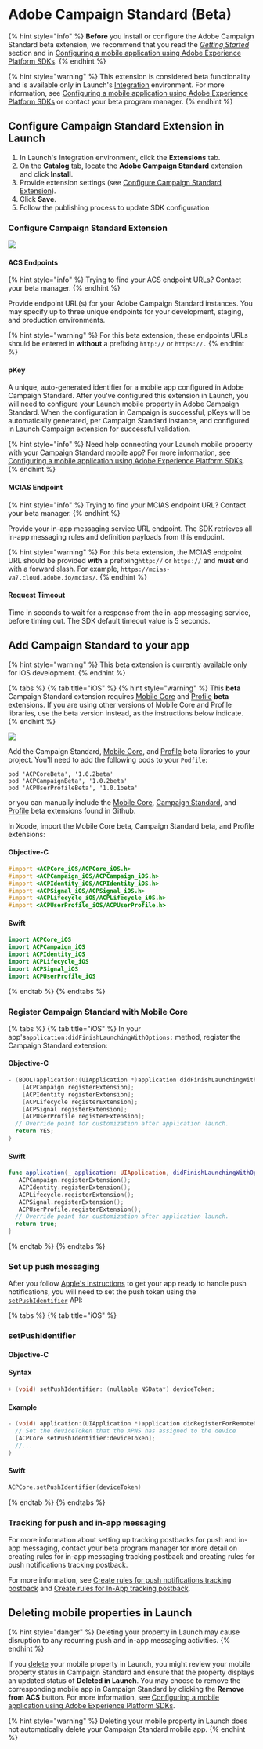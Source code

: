 # Adobe Campaign Standard \(Beta\)

{% hint style="info" %}
**Before** you install or configure the Adobe Campaign Standard beta extension, we recommend that you read the [_Getting Started_](../getting-started/create-a-mobile-property.md) section and in [Configuring a mobile application using Adobe Experience Platform SDKs](https://helpx.adobe.com/campaign/kb/configuring-app-sdk.html). 
{% endhint %}

{% hint style="warning" %}
This extension is considered beta functionality and is available only in Launch's [Integration](http://launch-integration.adobe.com) environment. For more information, see [Configuring a mobile application using Adobe Experience Platform SDKs](https://helpx.adobe.com/campaign/kb/configuring-app-sdk.html) or contact your beta program manager.
{% endhint %}

## Configure Campaign Standard Extension in Launch

1. In Launch's Integration environment, click the **Extensions** tab.
2. On the **Catalog** tab, locate the **Adobe Campaign Standard** extension and click **Install**.
3. Provide extension settings \(see [Configure Campaign Standard Extension](adobe-campaign-standard-beta.md#configure-campaign-standard-extension)\).
4. Click **Save**.
5. Follow the publishing process to update SDK configuration

### Configure Campaign Standard Extension

![](../.gitbook/assets/campaign-extension-config.png)

#### ACS Endpoints

{% hint style="info" %}
Trying to find your ACS endpoint URLs? Contact your beta manager.
{% endhint %}

Provide endpoint URL\(s\) for your Adobe Campaign Standard instances. You may specify up to three unique endpoints for your development, staging, and production environments. 

{% hint style="warning" %}
For this beta extension, these endpoints URLs should be entered in **without** a prefixing  `http://` or `https://.`
{% endhint %}

#### pKey

A unique, auto-generated identifier for a mobile app configured in Adobe Campaign Standard. After you've configured this extension in Launch, you will need to configure your Launch mobile property in Adobe Campaign Standard. When the configuration in Campaign is successful, pKeys will be automatically generated, per Campaign Standard instance, and configured in Launch Campaign extension for successful validation.

{% hint style="info" %}
Need help connecting your Launch mobile property with your Campaign Standard mobile app? For more information, see [Configuring a mobile application using Adobe Experience Platform SDKs](https://helpx.adobe.com/campaign/kb/configuring-app-sdk.html).
{% endhint %}

#### MCIAS Endpoint

{% hint style="info" %}
Trying to find your MCIAS endpoint URL? Contact your beta manager.
{% endhint %}

Provide your in-app messaging service URL endpoint. The SDK retrieves all in-app messaging rules and definition payloads from this endpoint.

{% hint style="warning" %}
For this beta extension, the MCIAS endpoint URL should be provided **with** a prefixing`http://` or `https://` and **must** end with a forward slash. For example, `https://mcias-va7.cloud.adobe.io/mcias/`.
{% endhint %}

#### Request Timeout

Time in seconds to wait for a response from the in-app messaging service, before timing out. The SDK default timeout value is 5 seconds.

## Add Campaign Standard to your app

{% hint style="warning" %}
This beta extension is currently available only for iOS development.
{% endhint %}

{% tabs %}
{% tab title="iOS" %}
{% hint style="warning" %}
This **beta** Campaign Standard extension requires [Mobile Core](mobile-core/) and [Profile](profile/) **beta** extensions. If you are using other versions of Mobile Core and Profile libraries, use the beta version instead, as the instructions below indicate.
{% endhint %}

![](../.gitbook/assets/acs-beta-pods.png)

Add the Campaign Standard, [Mobile Core](mobile-core/), and [Profile](profile/) beta libraries to your project. You'll need to add the following pods to your `Podfile`:

```text
pod 'ACPCoreBeta', '1.0.2beta'
pod 'ACPCampaignBeta', '1.0.2beta'
pod 'ACPUserProfileBeta', '1.0.1beta'
```

or you can manually include the [Mobile Core](https://github.com/Adobe-Marketing-Cloud/acp-sdks/releases/tag/v1.0.2beta-ACPCore), [Campaign Standard](https://github.com/Adobe-Marketing-Cloud/acp-sdks/releases/tag/v1.0.2beta-ACPCampaign), and [Profile](https://github.com/Adobe-Marketing-Cloud/acp-sdks/releases/tag/v1.0.1beta-ACPUserProfile) beta extensions found in Github.

In Xcode, import the Mobile Core beta, Campaign Standard beta, and Profile extensions:

#### Objective-C

```objectivec
#import <ACPCore_iOS/ACPCore_iOS.h>
#import <ACPCampaign_iOS/ACPCampaign_iOS.h>
#import <ACPIdentity_iOS/ACPIdentity_iOS.h>
#import <ACPSignal_iOS/ACPSignal_iOS.h>
#import <ACPLifecycle_iOS/ACPLifecycle_iOS.h>
#import <ACPUserProfile_iOS/ACPUserProfile.h>
```

#### Swift

```swift
import ACPCore_iOS
import ACPCampaign_iOS
import ACPIdentity_iOS
import ACPLifecycle_iOS
import ACPSignal_iOS
import ACPUserProfile_iOS
```
{% endtab %}
{% endtabs %}

### Register Campaign Standard with Mobile Core

{% tabs %}
{% tab title="iOS" %}
In your app's`application:didFinishLaunchingWithOptions:` method, register the Campaign Standard extension:

#### Objective-C <a id="objective-c-1"></a>

```objectivec
- (BOOL)application:(UIApplication *)application didFinishLaunchingWithOptions:(NSDictionary *)launchOptions {
    [ACPCampaign registerExtension];
    [ACPIdentity registerExtension];
    [ACPLifecycle registerExtension];
    [ACPSignal registerExtension];
    [ACPUserProfile registerExtension];
  // Override point for customization after application launch.
  return YES;
}
```

#### Swift

```swift
func application(_ application: UIApplication, didFinishLaunchingWithOptions launchOptions: [UIApplication.LaunchOptionsKey: Any]?) -> Bool {
   ACPCampaign.registerExtension();
   ACPIdentity.registerExtension();
   ACPLifecycle.registerExtension();
   ACPSignal.registerExtension();   
   ACPUserProfile.registerExtension();
  // Override point for customization after application launch.
  return true;
}
```
{% endtab %}
{% endtabs %}

### Set up push messaging

After you follow [Apple's instructions](https://developer.apple.com/library/archive/documentation/NetworkingInternet/Conceptual/RemoteNotificationsPG/HandlingRemoteNotifications.html#//apple_ref/doc/uid/TP40008194-CH6-SW1) to get your app ready to handle push notifications, you will need to set the push token using the [`setPushIdentifier`](https://aep-sdks.gitbook.io/docs/using-mobile-extensions/mobile-core/identity/identity-api-reference#set-the-push-identifier) API:

{% tabs %}
{% tab title="iOS" %}
### setPushIdentifier

#### Objective-C

#### Syntax

```objectivec
+ (void) setPushIdentifier: (nullable NSData*) deviceToken;
```

#### Example

```objectivec
- (void) application:(UIApplication *)application didRegisterForRemoteNotificationsWithDeviceToken:(NSData *)deviceToken {
  // Set the deviceToken that the APNS has assigned to the device
  [ACPCore setPushIdentifier:deviceToken];
  //...
}
```

#### Swift

```swift
ACPCore.setPushIdentifier(deviceToken)
```
{% endtab %}
{% endtabs %}

### Tracking for push and in-app messaging

For more information about setting up tracking postbacks for push and in-app messaging, contact your beta program manager for more detail on creating rules for in-app messaging tracking postback and creating rules for push notifications tracking postback.

For more information, see [Create rules for push notifications tracking postback](https://helpx.adobe.com/content.html#main-pars_header_210977876%20) and [Create rules for In-App tracking postback](https://helpx.adobe.com/content.html#main-pars_header_1720603652). 

## Deleting mobile properties in Launch

{% hint style="danger" %}
Deleting your property in Launch may cause disruption to any recurring push and in-app messaging activities.
{% endhint %}

If you [delete](https://docs.adobelaunch.com/administration/companies-and-properties#delete-a-property) your mobile property in Launch, you might review your mobile property status in Campaign Standard and ensure that the property displays an updated status of **Deleted in Launch**. You may choose to remove the corresponding mobile app in Campaign Standard by clicking the **Remove from ACS** button. For more information, see [Configuring a mobile application using Adobe Experience Platform SDKs](https://helpx.adobe.com/campaign/kb/configuring-app-sdk.html).

{% hint style="warning" %}
Deleting your mobile property in Launch does not automatically delete your Campaign Standard mobile app.
{% endhint %}


